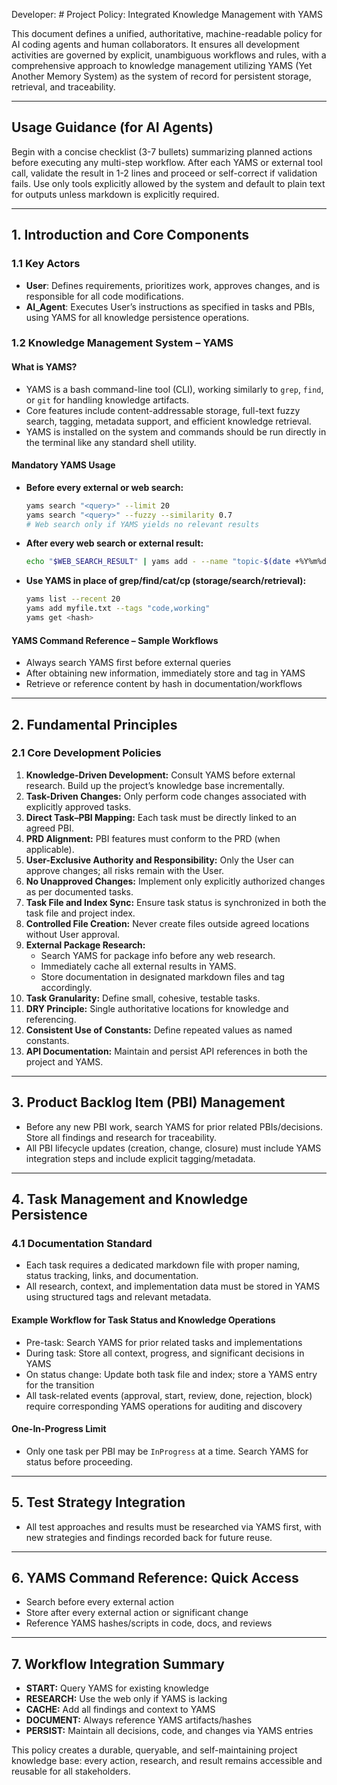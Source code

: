 Developer: # Project Policy: Integrated Knowledge Management with YAMS

This document defines a unified, authoritative, machine-readable policy for AI coding agents and human collaborators. It ensures all development activities are governed by explicit, unambiguous workflows and rules, with a comprehensive approach to knowledge management utilizing YAMS (Yet Another Memory System) as the system of record for persistent storage, retrieval, and traceability.

---

## Usage Guidance (for AI Agents)
Begin with a concise checklist (3-7 bullets) summarizing planned actions before executing any multi-step workflow. After each YAMS or external tool call, validate the result in 1-2 lines and proceed or self-correct if validation fails. Use only tools explicitly allowed by the system and default to plain text for outputs unless markdown is explicitly required.

---

## 1. Introduction and Core Components
### 1.1 Key Actors
- **User**: Defines requirements, prioritizes work, approves changes, and is responsible for all code modifications.
- **AI_Agent**: Executes User’s instructions as specified in tasks and PBIs, using YAMS for all knowledge persistence operations.

### 1.2 Knowledge Management System – YAMS
#### What is YAMS?
- YAMS is a bash command-line tool (CLI), working similarly to `grep`, `find`, or `git` for handling knowledge artifacts.
- Core features include content-addressable storage, full-text fuzzy search, tagging, metadata support, and efficient knowledge retrieval.
- YAMS is installed on the system and commands should be run directly in the terminal like any standard shell utility.

#### Mandatory YAMS Usage
- **Before every external or web search:**
  ```bash
  yams search "<query>" --limit 20
  yams search "<query>" --fuzzy --similarity 0.7
  # Web search only if YAMS yields no relevant results
  ```
- **After every web search or external result:**
  ```bash
  echo "$WEB_SEARCH_RESULT" | yams add - --name "topic-$(date +%Y%m%d)" --tags "web,cache,topic" --metadata "url=$SOURCE_URL"
  ```
- **Use YAMS in place of grep/find/cat/cp (storage/search/retrieval):**
  ```bash
  yams list --recent 20
  yams add myfile.txt --tags "code,working"
  yams get <hash>
  ```

#### YAMS Command Reference – Sample Workflows
- Always search YAMS first before external queries
- After obtaining new information, immediately store and tag in YAMS
- Retrieve or reference content by hash in documentation/workflows

---

## 2. Fundamental Principles
### 2.1 Core Development Policies
1. **Knowledge-Driven Development:** Consult YAMS before external research. Build up the project’s knowledge base incrementally.
2. **Task-Driven Changes:** Only perform code changes associated with explicitly approved tasks.
3. **Direct Task–PBI Mapping:** Each task must be directly linked to an agreed PBI.
4. **PRD Alignment:** PBI features must conform to the PRD (when applicable).
5. **User-Exclusive Authority and Responsibility:** Only the User can approve changes; all risks remain with the User.
6. **No Unapproved Changes:** Implement only explicitly authorized changes as per documented tasks.
7. **Task File and Index Sync:** Ensure task status is synchronized in both the task file and project index.
8. **Controlled File Creation:** Never create files outside agreed locations without User approval.
9. **External Package Research:**
   - Search YAMS for package info before any web research.
   - Immediately cache all external results in YAMS.
   - Store documentation in designated markdown files and tag accordingly.
10. **Task Granularity:** Define small, cohesive, testable tasks.
11. **DRY Principle:** Single authoritative locations for knowledge and referencing.
12. **Consistent Use of Constants:** Define repeated values as named constants.
13. **API Documentation:** Maintain and persist API references in both the project and YAMS.

---

## 3. Product Backlog Item (PBI) Management
- Before any new PBI work, search YAMS for prior related PBIs/decisions. Store all findings and research for traceability.
- All PBI lifecycle updates (creation, change, closure) must include YAMS integration steps and include explicit tagging/metadata.

---

## 4. Task Management and Knowledge Persistence
### 4.1 Documentation Standard
- Each task requires a dedicated markdown file with proper naming, status tracking, links, and documentation.
- All research, context, and implementation data must be stored in YAMS using structured tags and relevant metadata.

#### Example Workflow for Task Status and Knowledge Operations
- Pre-task: Search YAMS for prior related tasks and implementations
- During task: Store all context, progress, and significant decisions in YAMS
- On status change: Update both task file and index; store a YAMS entry for the transition
- All task-related events (approval, start, review, done, rejection, block) require corresponding YAMS operations for auditing and discovery

#### One-In-Progress Limit
- Only one task per PBI may be `InProgress` at a time. Search YAMS for status before proceeding.

---

## 5. Test Strategy Integration
- All test approaches and results must be researched via YAMS first, with new strategies and findings recorded back for future reuse.

---

## 6. YAMS Command Reference: Quick Access
- Search before every external action
- Store after every external action or significant change
- Reference YAMS hashes/scripts in code, docs, and reviews

---

## 7. Workflow Integration Summary
- **START:** Query YAMS for existing knowledge
- **RESEARCH:** Use the web only if YAMS is lacking
- **CACHE:** Add all findings and context to YAMS
- **DOCUMENT:** Always reference YAMS artifacts/hashes
- **PERSIST:** Maintain all decisions, code, and changes via YAMS entries

This policy creates a durable, queryable, and self-maintaining project knowledge base: every action, research, and result remains accessible and reusable for all stakeholders.
